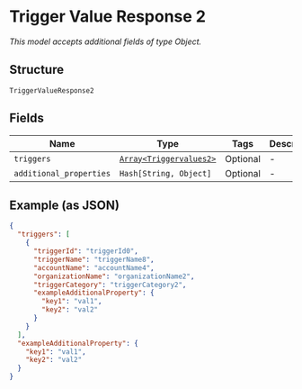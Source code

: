 
# Trigger Value Response 2

*This model accepts additional fields of type Object.*

## Structure

`TriggerValueResponse2`

## Fields

| Name | Type | Tags | Description |
|  --- | --- | --- | --- |
| `triggers` | [`Array<Triggervalues2>`](../../doc/models/triggervalues-2.md) | Optional | - |
| `additional_properties` | `Hash[String, Object]` | Optional | - |

## Example (as JSON)

```json
{
  "triggers": [
    {
      "triggerId": "triggerId0",
      "triggerName": "triggerName8",
      "accountName": "accountName4",
      "organizationName": "organizationName2",
      "triggerCategory": "triggerCategory2",
      "exampleAdditionalProperty": {
        "key1": "val1",
        "key2": "val2"
      }
    }
  ],
  "exampleAdditionalProperty": {
    "key1": "val1",
    "key2": "val2"
  }
}
```


